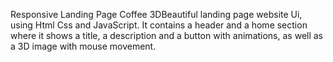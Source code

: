 Responsive Landing Page Coffee 3DBeautiful landing page website Ui, using Html Css and JavaScript. It contains a header and a home section where it shows a title, a description and a button with animations, as well as a 3D image with mouse movement.
